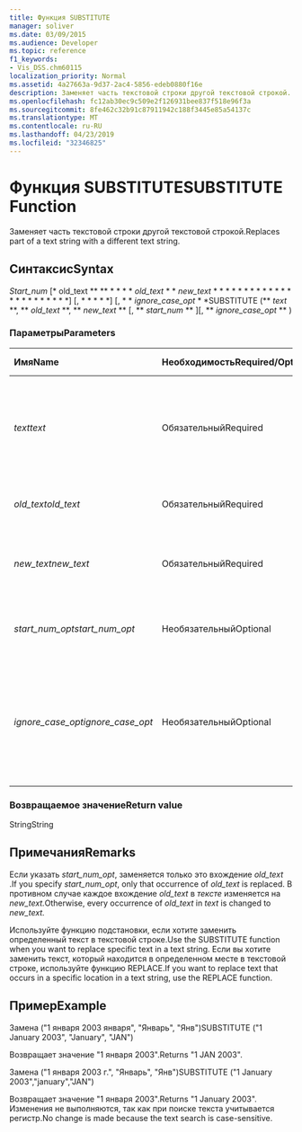 ```yaml
---
title: Функция SUBSTITUTE
manager: soliver
ms.date: 03/09/2015
ms.audience: Developer
ms.topic: reference
f1_keywords:
- Vis_DSS.chm60115
localization_priority: Normal
ms.assetid: 4a27663a-9d37-2ac4-5856-edeb0880f16e
description: Заменяет часть текстовой строки другой текстовой строкой.
ms.openlocfilehash: fc12ab30ec9c509e2f126931bee837f518e96f3a
ms.sourcegitcommit: 8fe462c32b91c87911942c188f3445e85a54137c
ms.translationtype: MT
ms.contentlocale: ru-RU
ms.lasthandoff: 04/23/2019
ms.locfileid: "32346825"
---
```

# <a name="substitute-function"></a><span data-ttu-id="8151d-103">Функция SUBSTITUTE</span><span class="sxs-lookup"><span data-stu-id="8151d-103">SUBSTITUTE Function</span></span>

<span data-ttu-id="8151d-104">Заменяет часть текстовой строки другой текстовой строкой.</span><span class="sxs-lookup"><span data-stu-id="8151d-104">Replaces part of a text string with a different text string.</span></span> 
  
## <a name="syntax"></a><span data-ttu-id="8151d-105">Синтаксис</span><span class="sxs-lookup"><span data-stu-id="8151d-105">Syntax</span></span>

 <span data-ttu-id="8151d-106">*Start_num* [\* old_text \*\* \*\* \* \* \* \* *old_text* \* \* *new_text* \* \* \* \* \* \* \* \* \* \* \* \* \* \* \* \* \* \* \* \* \* \* \*] [, \* \* \* \* \*] [, \* \* *ignore_case_opt* \* \*</span><span class="sxs-lookup"><span data-stu-id="8151d-106">SUBSTITUTE (\*\* *text* \*\*, \*\* *old_text* \*\*, \*\* *new_text* \*\* [, \*\* *start_num* \*\* ][, \*\* *ignore_case_opt* \*\* )</span></span> 
  
### <a name="parameters"></a><span data-ttu-id="8151d-107">Параметры</span><span class="sxs-lookup"><span data-stu-id="8151d-107">Parameters</span></span>

|<span data-ttu-id="8151d-108">**Имя**</span><span class="sxs-lookup"><span data-stu-id="8151d-108">**Name**</span></span>|<span data-ttu-id="8151d-109">**Необходимость**</span><span class="sxs-lookup"><span data-stu-id="8151d-109">**Required/Optional**</span></span>|<span data-ttu-id="8151d-110">**Тип данных**</span><span class="sxs-lookup"><span data-stu-id="8151d-110">**Data Type**</span></span>|<span data-ttu-id="8151d-111">**Описание**</span><span class="sxs-lookup"><span data-stu-id="8151d-111">**Description**</span></span>|
|:-----|:-----|:-----|:-----|
| <span data-ttu-id="8151d-112">_text_</span><span class="sxs-lookup"><span data-stu-id="8151d-112">_text_</span></span> <br/> |<span data-ttu-id="8151d-113">Обязательный</span><span class="sxs-lookup"><span data-stu-id="8151d-113">Required</span></span>  <br/> |<span data-ttu-id="8151d-114">**String**</span><span class="sxs-lookup"><span data-stu-id="8151d-114">**String**</span></span> <br/> | <span data-ttu-id="8151d-115">Текст или ссылка на ячейку, содержащую текст, для которого нужно заменять символы.</span><span class="sxs-lookup"><span data-stu-id="8151d-115">The text or the reference to a cell containing text for which you want to substitute characters.</span></span>  <br/> |
| <span data-ttu-id="8151d-116">_old_text_</span><span class="sxs-lookup"><span data-stu-id="8151d-116">_old_text_</span></span> <br/> |<span data-ttu-id="8151d-117">Обязательный</span><span class="sxs-lookup"><span data-stu-id="8151d-117">Required</span></span>  <br/> |<span data-ttu-id="8151d-118">**String**</span><span class="sxs-lookup"><span data-stu-id="8151d-118">**String**</span></span> <br/> | <span data-ttu-id="8151d-119">Текст, который необходимо заменить.</span><span class="sxs-lookup"><span data-stu-id="8151d-119">The text you want to replace.</span></span>  <br/> |
| <span data-ttu-id="8151d-120">_new_text_</span><span class="sxs-lookup"><span data-stu-id="8151d-120">_new_text_</span></span> <br/> |<span data-ttu-id="8151d-121">Обязательный</span><span class="sxs-lookup"><span data-stu-id="8151d-121">Required</span></span>  <br/> |<span data-ttu-id="8151d-122">**String**</span><span class="sxs-lookup"><span data-stu-id="8151d-122">**String**</span></span> <br/> | <span data-ttu-id="8151d-123">Текст, который вы хотите использовать для замены _old_text_.</span><span class="sxs-lookup"><span data-stu-id="8151d-123">The text you want to use to replace  _old_text_.</span></span>  <br/> |
| <span data-ttu-id="8151d-124">_start_num_opt_</span><span class="sxs-lookup"><span data-stu-id="8151d-124">_start_num_opt_</span></span> <br/> |<span data-ttu-id="8151d-125">Необязательный</span><span class="sxs-lookup"><span data-stu-id="8151d-125">Optional</span></span>  <br/> |<span data-ttu-id="8151d-126">**Числовой**</span><span class="sxs-lookup"><span data-stu-id="8151d-126">**Numeric**</span></span> <br/> |<span data-ttu-id="8151d-127">Указывает, какие экземпляры old_text заменять.</span><span class="sxs-lookup"><span data-stu-id="8151d-127">Specifies which occurrences of old_text to replace.</span></span>  <br/> |
| <span data-ttu-id="8151d-128">_ignore_case_opt_</span><span class="sxs-lookup"><span data-stu-id="8151d-128">_ignore_case_opt_</span></span> <br/> |<span data-ttu-id="8151d-129">Необязательный</span><span class="sxs-lookup"><span data-stu-id="8151d-129">Optional</span></span>  <br/> |<span data-ttu-id="8151d-130">**Логический**</span><span class="sxs-lookup"><span data-stu-id="8151d-130">**Boolean**</span></span> <br/> |<span data-ttu-id="8151d-131">Значение FALSE в случае учета регистра; в противном случае — значение TRUE.</span><span class="sxs-lookup"><span data-stu-id="8151d-131">FALSE if case-sensitive; otherwise, TRUE.</span></span> <span data-ttu-id="8151d-132">Значение по умолчанию — FALSE.</span><span class="sxs-lookup"><span data-stu-id="8151d-132">The default is FALSE.</span></span>  <br/> |
   
### <a name="return-value"></a><span data-ttu-id="8151d-133">Возвращаемое значение</span><span class="sxs-lookup"><span data-stu-id="8151d-133">Return value</span></span>

<span data-ttu-id="8151d-134">String</span><span class="sxs-lookup"><span data-stu-id="8151d-134">String</span></span>
  
## <a name="remarks"></a><span data-ttu-id="8151d-135">Примечания</span><span class="sxs-lookup"><span data-stu-id="8151d-135">Remarks</span></span>

 <span data-ttu-id="8151d-136">Если указать _start_num_opt_, заменяется только это вхождение _old_text_ .</span><span class="sxs-lookup"><span data-stu-id="8151d-136">If you specify  _start_num_opt_, only that occurrence of  _old_text_ is replaced.</span></span> <span data-ttu-id="8151d-137">В противном случае каждое вхождение _old_text_ в _тексте_ изменяется на _new_text._</span><span class="sxs-lookup"><span data-stu-id="8151d-137">Otherwise, every occurrence of  _old_text_ in  _text_ is changed to  _new_text._</span></span>
  
<span data-ttu-id="8151d-138">Используйте функцию подстановки, если хотите заменить определенный текст в текстовой строке.</span><span class="sxs-lookup"><span data-stu-id="8151d-138">Use the SUBSTITUTE function when you want to replace specific text in a text string.</span></span> <span data-ttu-id="8151d-139">Если вы хотите заменить текст, который находится в определенном месте в текстовой строке, используйте функцию REPLACE.</span><span class="sxs-lookup"><span data-stu-id="8151d-139">If you want to replace text that occurs in a specific location in a text string, use the REPLACE function.</span></span>
  
## <a name="example"></a><span data-ttu-id="8151d-140">Пример</span><span class="sxs-lookup"><span data-stu-id="8151d-140">Example</span></span>

<span data-ttu-id="8151d-141">Замена ("1 января 2003 января", "Январь", "Янв")</span><span class="sxs-lookup"><span data-stu-id="8151d-141">SUBSTITUTE ("1 January 2003", "January", "JAN")</span></span> 
  
<span data-ttu-id="8151d-142">Возвращает значение "1 января 2003".</span><span class="sxs-lookup"><span data-stu-id="8151d-142">Returns "1 JAN 2003".</span></span> 
  
<span data-ttu-id="8151d-143">Замена ("1 января 2003 г.", "Январь", "Янв")</span><span class="sxs-lookup"><span data-stu-id="8151d-143">SUBSTITUTE ("1 January 2003","january","JAN")</span></span> 
  
<span data-ttu-id="8151d-144">Возвращает значение "1 января 2003".</span><span class="sxs-lookup"><span data-stu-id="8151d-144">Returns "1 January 2003".</span></span> <span data-ttu-id="8151d-145">Изменения не выполняются, так как при поиске текста учитывается регистр.</span><span class="sxs-lookup"><span data-stu-id="8151d-145">No change is made because the text search is case-sensitive.</span></span> 
  

